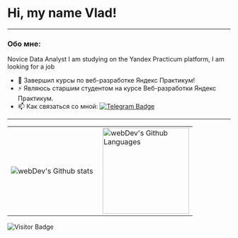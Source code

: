 # Hi, my name Vlad!

---

### Обо мне:

Novice Data Analyst
I am studying on the Yandex Practicum platform, I am looking for a job

- :seedling: Завершил курсы по веб-разработке Яндекс Практикум!
- :zap: Являюсь старшим студентом на курсе Веб-разработки Яндекс Практикум.
- :mailbox: Как связаться со мной: [![Telegram Badge](https://img.shields.io/badge/-filimonovalexey-blue?style=flat&logo=Telegram&logoColor=white)](https://t.me/f1llzzz)

---

<table>
  <tr>
    <td>
      <img align="left" src="http://github-readme-streak-stats.herokuapp.com?user=FilimonovAlexey&theme=dark&background=000000" alt="webDev's Github stats" />
    </td>
    <td>
      <img height="195px" align="right" alt="webDev's Github Languages" src="https://github-readme-stats-sigma-five.vercel.app/api/top-langs/?username=FilimonovAlexey&layout=compact&theme=vision-friendly-dark" />
    </td>
  </tr>
</table>

![Visitor Badge](https://visitor-badge.laobi.icu/badge?page_id=Kondratob)
